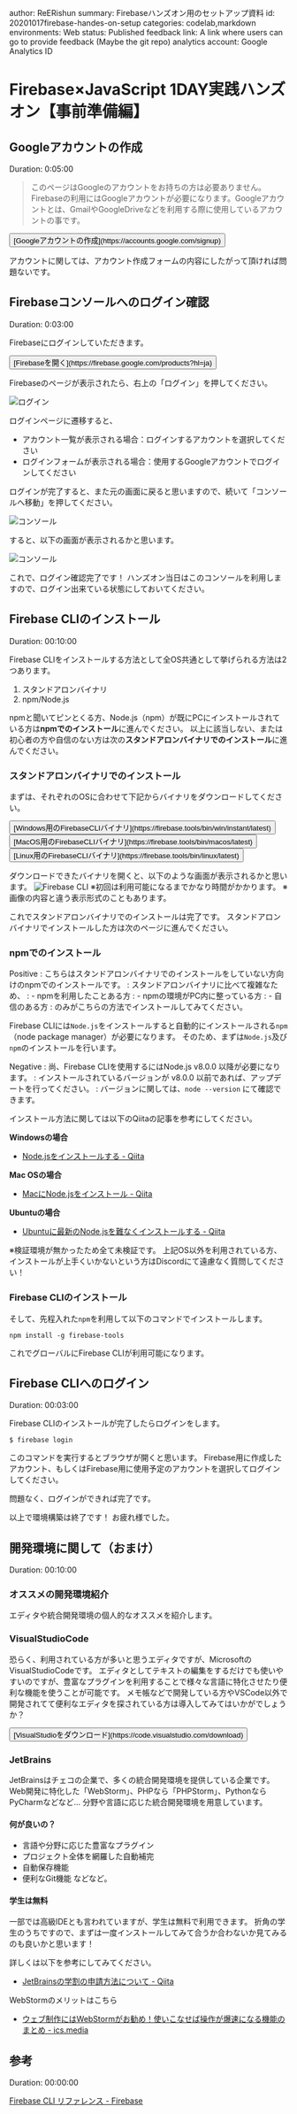 author: ReERishun
summary: Firebaseハンズオン用のセットアップ資料
id: 20201017firebase-handes-on-setup
categories: codelab,markdown
environments: Web
status: Published
feedback link: A link where users can go to provide feedback (Maybe the git repo)
analytics account: Google Analytics ID

# Firebase×JavaScript 1DAY実践ハンズオン【事前準備編】

## Googleアカウントの作成
Duration: 0:05:00

> このページはGoogleのアカウントをお持ちの方は必要ありません。
Firebaseの利用にはGoogleアカウントが必要になります。Googleアカウントとは、GmailやGoogleDriveなどを利用する際に使用しているアカウントの事です。


<button>
[Googleアカウントの作成](https://accounts.google.com/signup)
</button>


アカウントに関しては、アカウント作成フォームの内容にしたがって頂ければ問題ないです。

## Firebaseコンソールへのログイン確認
Duration: 0:03:00

Firebaseにログインしていただきます。


<button>
  [Firebaseを開く](https://firebase.google.com/products?hl=ja)
</button>


Firebaseのページが表示されたら、右上の「ログイン」を押してください。

![ログイン](./img/firebase_login.png)

ログインページに遷移すると、

- アカウント一覧が表示される場合：ログインするアカウントを選択してください
- ログインフォームが表示される場合：使用するGoogleアカウントでログインしてください

ログインが完了すると、また元の画面に戻ると思いますので、続いて「コンソールへ移動」を押してください。

![コンソール](./img/firebase_console.png)

すると、以下の画面が表示されるかと思います。

![コンソール](./img/firebase_consoleopen.png)

これで、ログイン確認完了です！
ハンズオン当日はこのコンソールを利用しますので、ログイン出来ている状態にしておいてください。

## Firebase CLIのインストール
Duration: 00:10:00

Firebase CLIをインストールする方法として全OS共通として挙げられる方法は2つあります。

1. スタンドアロンバイナリ
2. npm/Node.js

npmと聞いてピンとくる方、Node.js（npm）が既にPCにインストールされている方は**npmでのインストール**に進んでください。
以上に該当しない、または初心者の方や自信のない方は次の**スタンドアロンバイナリでのインストール**に進んでください。

### スタンドアロンバイナリでのインストール

まずは、それぞれのOSに合わせて下記からバイナリをダウンロードしてください。

<button>
  [Windows用のFirebaseCLIバイナリ](https://firebase.tools/bin/win/instant/latest)
</button>

<button>
  [MacOS用のFirebaseCLIバイナリ](https://firebase.tools/bin/macos/latest)
</button>

<button>
  [Linux用のFirebaseCLIバイナリ](https://firebase.tools/bin/linux/latest)
</button>

ダウンロードできたバイナリを開くと、以下のような画面が表示されるかと思います。
![Firebase CLI](./img/firebasecli.png)
※初回は利用可能になるまでかなり時間がかかります。
※画像の内容と違う表示形式のこともあります。

これでスタンドアロンバイナリでのインストールは完了です。
スタンドアロンバイナリでインストールした方は次のページに進んでください。


### npmでのインストール
Positive
: こちらはスタンドアロンバイナリでのインストールをしていない方向けのnpmでのインストールです。
: スタンドアロンバイナリに比べて複雑なため、
: - npmを利用したことある方
: - npmの環境がPC内に整っている方
: - 自信のある方
: のみがこちらの方法でインストールしてみてください。

Firebase CLIには`Node.js`をインストールすると自動的にインストールされる`npm`（node package manager）が必要になります。
そのため、まずは`Node.js`及び`npm`のインストールを行います。

Negative
: 尚、Firebase CLIを使用するにはNode.js v8.0.0 以降が必要になります。
: インストールされているバージョンが v8.0.0 以前であれば、アップデートを行ってください。
: バージョンに関しては、`node --version` にて確認できます。

インストール方法に関しては以下のQiitaの記事を参考にしてください。

**Windowsの場合**
- [Node.jsをインストールする - Qiita](https://qiita.com/sefoo0104/items/0653c935ea4a4db9dc2b)

**Mac OSの場合**
- [MacにNode.jsをインストール - Qiita](https://qiita.com/kyosuke5_20/items/c5f68fc9d89b84c0df09)

**Ubuntuの場合**
- [Ubuntuに最新のNode.jsを難なくインストールする - Qiita](https://qiita.com/seibe/items/36cef7df85fe2cefa3ea)

※検証環境が無かったため全て未検証です。
上記OS以外を利用されている方、インストールが上手くいかないという方はDiscordにて遠慮なく質問してください！

### Firebase CLIのインストール
そして、先程入れた`npm`を利用して以下のコマンドでインストールします。
```console
npm install -g firebase-tools
```
これでグローバルにFirebase CLIが利用可能になります。


## Firebase CLIへのログイン
Duration: 00:03:00

Firebase CLIのインストールが完了したらログインをします。

```console
$ firebase login
```

このコマンドを実行するとブラウザが開くと思います。
Firebase用に作成したアカウント、もしくはFirebase用に使用予定のアカウントを選択してログインしてください。

問題なく、ログインができれば完了です。

以上で環境構築は終了です！
お疲れ様でした。


## 開発環境に関して（おまけ）
Duration: 00:10:00

### オススメの開発環境紹介
エディタや統合開発環境の個人的なオススメを紹介します。

### VisualStudioCode

恐らく、利用されている方が多いと思うエディタですが、MicrosoftのVisualStudioCodeです。
エディタとしてテキストの編集をするだけでも使いやすいのですが、豊富なプラグインを利用することで様々な言語に特化させたり便利な機能を使うことが可能です。
メモ帳などで開発している方やVSCode以外で開発されてて便利なエディタを探されている方は導入してみてはいかがでしょうか？

<button>
  [VisualStudioをダウンロード](https://code.visualstudio.com/download)
</button>


### JetBrains

JetBrainsはチェコの企業で、多くの統合開発環境を提供している企業です。
Web開発に特化した「WebStorm」、PHPなら「PHPStorm」、PythonならPyCharmなどなど…
分野や言語に応じた統合開発環境を用意しています。

#### 何が良いの？
- 言語や分野に応じた豊富なプラグイン
- プロジェクト全体を網羅した自動補完
- 自動保存機能
- 便利なGit機能
などなど。

#### 学生は無料
一部では高級IDEとも言われていますが、学生は無料で利用できます。
折角の学生のうちですので、まずは一度インストールしてみて合うか合わないか見てみるのも良いかと思います！

詳しくは以下を参考にしてみてください。
- [JetBrainsの学割の申請方法について - Qiita](https://qiita.com/tetrapod117/items/92f965cf1928739b70e4)

WebStormのメリットはこちら
- [ウェブ制作にはWebStormがお勧め！使いこなせば操作が爆速になる機能のまとめ - ics.media](https://ics.media/entry/11642/)


## 参考
Duration: 00:00:00

[Firebase CLI リファレンス - Firebase](https://firebase.google.com/docs/cli?hl=ja)